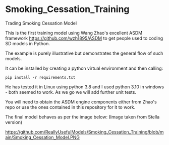 # Smoking_Cessation_Training
Trading Smoking Cessation Model

This is the first training model using Wang Zhao's excellent ASDM framework https://github.com/wzh1895/ASDM to get people used to coding SD models in Python.

The example is purely illustrative but demonstrates the general flow of such models. 

It can be installed by creating a python virtual environment and then calling:

`pip install -r requirements.txt`

He has tested it in Linux using python 3.8 and I used python 3.10 in windows - both seemed to work. As we go we will add further unit tests. 

You will need to obtain the ASDM engine components either from Zhao's repo or use the ones contained in this repository for it to work. 

The final model behaves as per the image below: (Image taken from Stella version)

https://github.com/ReallyUsefulModels/Smoking_Cessation_Training/blob/main/Smoking_Cessation_Model.PNG